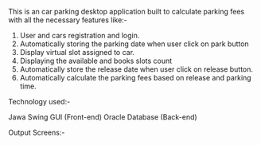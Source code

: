 This is an car parking desktop application built to calculate parking fees with all the necessary features like:-

1. User and cars registration and login.
2. Automatically storing the parking date when user click on park button
3. Display virtual slot assigned to car.
4. Displaying the available and books slots count
5. Automatically store the release date when user click on release button.
6. Automatically calculate the parking fees based on release and parking time.

Technology used:-

Jawa Swing GUI (Front-end)
Oracle Database (Back-end)

Output Screens:- 

